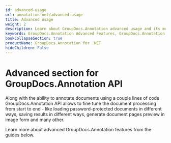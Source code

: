 ```yaml
---
id: advanced-usage
url: annotation-net/advanced-usage
title: Advanced usage
weight: 2
description: Learn about GroupDocs.Annotation advanced usage and its multiple powerful features like customizing document annotating process and annotations appearance etc.
keywords: GroupDocs.Annotation Advanced Features, GroupDocs.Annotation Customization, GroupDocs.Annotation Advanced Features C#
bookCollapseSection: true
productName: GroupDocs.Annotation for .NET
hideChildren: False
---
```

# Advanced section for GroupDocs.Annotation API

Along with the ability to annotate documents using a couple lines of code GroupDocs.Annotation API allows to fine tune the document processing from start to end - like loading password-protected documents in different ways, saving results in different ways, generate document pages preview in image form and many other. 

Learn more about advanced GroupDocs.Annotation features from the guides below.
